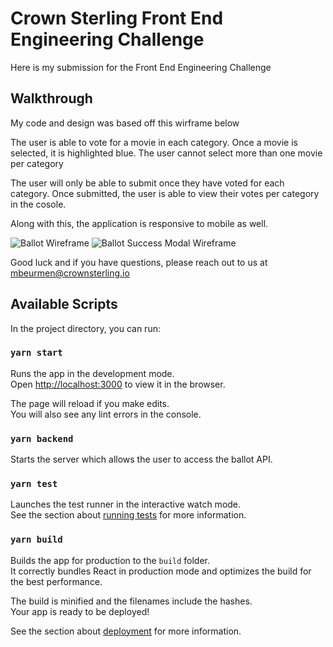 # Crown Sterling Front End Engineering Challenge

Here is my submission for the Front End Engineering Challenge



## Walkthrough
My code and design was based off this wirframe below

The user is able to vote for a movie in each category. Once a movie is selected, it is highlighted blue. The user cannot select more than one movie per category

The user will only be able to submit once they have voted for each category. Once submitted, the user is able to view their votes per category in the cosole.

Along with this, the application is responsive to mobile as well.


![Ballot Wireframe](src/take-home-wire.jpg?raw=true "Ballot Wireframe")
![Ballot Success Modal Wireframe](src/take-home-success.jpg?raw=true "Ballot Success Modal Wireframe")



Good luck and if you have questions, please reach out to us at mbeurmen@crownsterling.io

## Available Scripts

In the project directory, you can run:

### `yarn start`

Runs the app in the development mode.\
Open [http://localhost:3000](http://localhost:3000) to view it in the browser.

The page will reload if you make edits.\
You will also see any lint errors in the console.

### `yarn backend`

Starts the server which allows the user to access the ballot API.

### `yarn test`

Launches the test runner in the interactive watch mode.\
See the section about [running tests](https://facebook.github.io/create-react-app/docs/running-tests) for more information.

### `yarn build`

Builds the app for production to the `build` folder.\
It correctly bundles React in production mode and optimizes the build for the best performance.

The build is minified and the filenames include the hashes.\
Your app is ready to be deployed!

See the section about [deployment](https://facebook.github.io/create-react-app/docs/deployment) for more information.

